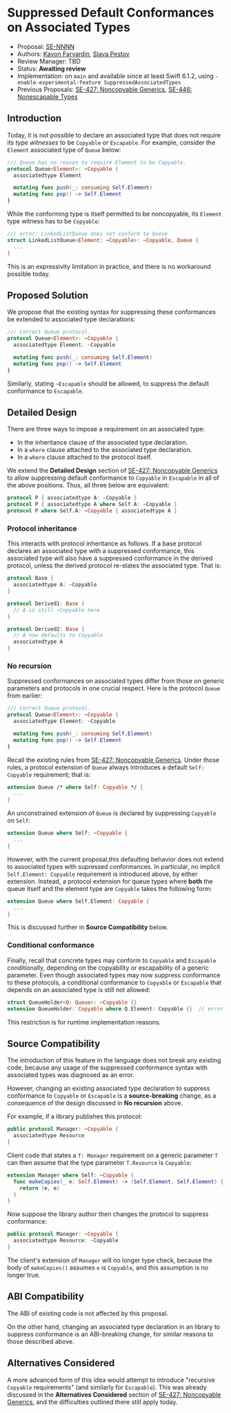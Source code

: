 # Suppressed Default Conformances on Associated Types

* Proposal: [SE-NNNN](NNNN-filename.md)
* Authors: [Kavon Farvardin](https://github.com/kavon), [Slava Pestov](https://github.com/slavapestov)
* Review Manager: TBD
* Status: **Awaiting review**
* Implementation: on `main` and available since at least Swift 6.1.2, using `-enable-experimental-feature SuppressedAssociatedTypes`
* Previous Proposals: [SE-427: Noncopyable Generics](https://github.com/swiftlang/swift-evolution/blob/main/proposals/0427-noncopyable-generics.md), [SE-446: Nonescapable Types](https://github.com/swiftlang/swift-evolution/blob/main/proposals/0446-non-escapable.md)

## Introduction

Today, it is not possible to declare an associated type that does not require its
_type witnesses_ to be `Copyable` or `Escapable`. For example, consider the `Element`
associated type of `Queue` below:
```swift
/// Queue has no reason to require Element to be Copyable.
protocol Queue<Element>: ~Copyable {
  associatedtype Element

  mutating func push(_: consuming Self.Element)
  mutating func pop() -> Self.Element
}
```
While the conforming type is itself permitted to be noncopyable, its `Element`
type witness has to be `Copyable`:
```swift
/// error: LinkedListQueue does not conform to Queue
struct LinkedListQueue<Element: ~Copyable>: ~Copyable, Queue {
  ...
}
```
This is an expressivity limitation in practice, and there is no workaround
possible today.

## Proposed Solution

We propose that the existing syntax for suppressing these conformances be
extended to associated type declarations:

```swift
/// Correct Queue protocol.
protocol Queue<Element>: ~Copyable {
  associatedtype Element: ~Copyable

  mutating func push(_: consuming Self.Element)
  mutating func pop() -> Self.Element
}
```

Similarly, stating `~Escapable` should be allowed, to suppress the default conformance
to `Escapable`.

## Detailed Design

There are three ways to impose a requirement on an associated type:
- In the inheritance clause of the associated type declaration.
- In a `where` clause attached to the associated type declaration.
- In a `where` clause attached to the protocol itself.

We extend the **Detailed Design** section of
[SE-427: Noncopyable Generics](0427-noncopyable-generics.md) to allow
suppressing default conformance to `Copyable` in `Escapable` in all of
the above positions. Thus, all three below are equivalent:
```swift
protocol P { associatedtype A: ~Copyable }
protocol P { associatedtype A where Self.A: ~Copyable }
protocol P where Self.A: ~Copyable { associatedtype A }
```

### Protocol inheritance

This interacts with protocol inheritance as follows. If a base protocol
declares an associated type with a suppressed conformance, this
associated type will also have a suppressed conformance in the derived
protocol, unless the derived protocol re-states the associated type. That is:
```swift
protocol Base {
  associatedtype A: ~Copyable
}

protocol Derived1: Base {
  // A is still ~Copyable here
}

protocol Derived2: Base {
  // A now defaults to Copyable
  associatedtype A
}
```

### No recursion

Suppressed conformances on associated types differ from those on generic
parameters and protocols in one crucial respect. Here is the protocol
`Queue` from earlier:
```swift
/// Correct Queue protocol.
protocol Queue<Element>: ~Copyable {
  associatedtype Element: ~Copyable

  mutating func push(_: consuming Self.Element)
  mutating func pop() -> Self.Element
}
```

Recall the existing rules from
[SE-427: Noncopyable Generics](0427-noncopyable-generics.md). Under
those rules, a protocol extension of `Queue` always introduces a
default `Self: Copyable` requirement; that is:
```swift
extension Queue /* where Self: Copyable */ {
  ...
}
```
An unconstrained extension of `Queue` is declared by suppressing
`Copyable` on `Self`:
```swift
extension Queue where Self: ~Copyable {
  ...
}
```

However, with the current proposal,this  defaulting behavior does
not extend to associated types
with supressed conformances. In particular, no implicit
`Self.Element: Copyable` requirement is introduced above, by
either extension. Instead, a protocol extension
for queue types where **both** the queue itself and the element
type are `Copyable` takes the following form:
```swift
extension Queue where Self.Element: Copyable {
  ...
}
```

This is discussed further in **Source Compatibility** below.

### Conditional conformance

Finally, recall that concrete types may conform to `Copyable` and
`Escapable` conditionally, depending on the copyability or
escapability of a generic parameter. Even though associated types
may now suppress conformance to these protocols, a conditional
conformance to `Copyable` or `Escapable` that depends on an
associated type is still not allowed:
```swift
struct QueueHolder<Q: Queue>: ~Copyable {}
extension QueueHolder: Copyable where Q.Element: Copyable {}  // error
```
This restriction is for runtime implementation reasons.

## Source Compatibility

The introduction of this feature in the language does not break
any existing code, because any usage of the suppressed conformance
syntax with associated types was diagnosed as an error.

However, changing an existing associated type declaration to suppress
conformance to `Copyable` or `Escapable` is a
**source-breaking** change, as a consequence of the design
discussed in **No recursion** above.

For example, if a library publishes this protocol:
```swift
public protocol Manager: ~Copyable {
  associatedtype Resource
}
```
Client code that states a `T: Manager` requirement on a generic
parameter `T` can then assume that the type parameter
`T.Resource` is `Copyable`:
```swift
extension Manager where Self: ~Copyable {
  func makeCopies(_ e: Self.Element) -> (Self.Element, Self.Element) {
    return (e, e)
  }
}
```
Now suppose the library author then changes the protocol to
suppress conformance:
```swift
public protocol Manager: ~Copyable {
  associatedtype Resource: ~Copyable
}
```
The client's extension of `Manager` will no longer type check, because
the body of `makeCopies()` assumes `e` is `Copyable`, and this
assumption is no longer true. 

## ABI Compatibility

The ABI of existing code is not affected by this proposal.

On the other hand, changing an associated type declaration in an library
to suppress conformance is an ABI-breaking change, for similar reasons
to those described above.

## Alternatives Considered

A more advanced form of this idea would attempt to introduce "recursive
`Copyable` requirements" (and similarly for `Escapable`). This was already
discussed in the **Alternatives Considered** section of
[SE-427: Noncopyable Generics](https://github.com/swiftlang/swift-evolution/blob/main/proposals/0427-noncopyable-generics.md), and the difficulties outlined there still
apply today.
